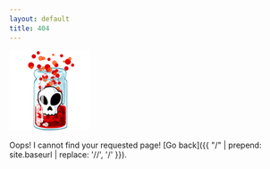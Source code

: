 ```yaml
---
layout: default
title: 404
---
```


![](/assets/poison1.png)

Oops! I cannot find your requested page! [Go back]({{ "/" | prepend: site.baseurl | replace: '//', '/' }}).
